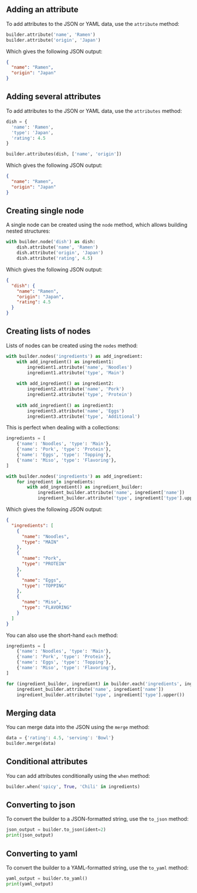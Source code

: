 ## Adding an attribute

To add attributes to the JSON or YAML data, use the `attribute` method:

```python
builder.attribute('name', 'Ramen')
builder.attribute('origin', 'Japan')
```

Which gives the following JSON output:

```json
{
  "name": "Ramen",
  "origin": "Japan"
}
```

## Adding several attributes

To add attributes to the JSON or YAML data, use the `attributes` method:

```python
dish = {
  'name': 'Ramen',
  'type': 'Japan',
  'rating': 4.5
}

builder.attributes(dish, ['name', 'origin'])
```

Which gives the following JSON output:

```json
{
  "name": "Ramen",
  "origin": "Japan"
}
```

## Creating single node

A single node can be created using the `node` method, which allows building nested structures:

```python
with builder.node('dish') as dish:
    dish.attribute('name', 'Ramen')
    dish.attribute('origin', 'Japan')
    dish.attribute('rating', 4.5)
```

Which gives the following JSON output:

```json
{
  "dish": {
    "name": "Ramen",
    "origin": "Japan",
    "rating": 4.5
  }
}

```

## Creating lists of nodes

Lists of nodes can be created using the `nodes` method:

```python
with builder.nodes('ingredients') as add_ingredient:
    with add_ingredient() as ingredient1:
        ingredient1.attribute('name', 'Noodles')
        ingredient1.attribute('type', 'Main')
    
    with add_ingredient() as ingredient2:
        ingredient2.attribute('name', 'Pork')
        ingredient2.attribute('type', 'Protein')
    
    with add_ingredient() as ingredient3:
        ingredient3.attribute('name', 'Eggs')
        ingredient3.attribute('type', 'Additional')
```

This is perfect when dealing with a collections:

```python
ingredients = [
    {'name': 'Noodles', 'type': 'Main'},
    {'name': 'Pork', 'type': 'Protein'},
    {'name': 'Eggs', 'type': 'Topping'},
    {'name': 'Miso', 'type': 'Flavoring'},
]

with builder.nodes('ingredients') as add_ingredient:
    for ingredient in ingredients:
        with add_ingredient() as ingredient_builder:
            ingredient_builder.attribute('name', ingredient['name'])
            ingredient_builder.attribute('type', ingredient['type'].upper())
```

Which gives the following JSON output:

```json
{
  "ingredients": [
    {
      "name": "Noodles",
      "type": "MAIN"
    },
    {
      "name": "Pork",
      "type": "PROTEIN"
    },
    {
      "name": "Eggs",
      "type": "TOPPING"
    },
    {
      "name": "Miso",
      "type": "FLAVORING"
    }
  ]
}
```

You can also use the short-hand `each` method:

```python
ingredients = [
    {'name': 'Noodles', 'type': 'Main'},
    {'name': 'Pork', 'type': 'Protein'},
    {'name': 'Eggs', 'type': 'Topping'},
    {'name': 'Miso', 'type': 'Flavoring'},
]

for (ingredient_builder, ingredient) in builder.each('ingredients', ingredients):
    ingredient_builder.attribute('name', ingredient['name'])
    ingredient_builder.attribute('type', ingredient['type'].upper())
```

## Merging data

You can merge data into the JSON using the `merge` method:

```python
data = {'rating': 4.5, 'serving': 'Bowl'}
builder.merge(data)
```

## Conditional attributes

You can add attributes conditionally using the `when` method:

```python
builder.when('spicy', True, 'Chili' in ingredients)
```

## Converting to json

To convert the builder to a JSON-formatted string, use the `to_json` method:

```python
json_output = builder.to_json(ident=2)
print(json_output)
```

## Converting to yaml

To convert the builder to a YAML-formatted string, use the `to_yaml` method:

```python
yaml_output = builder.to_yaml()
print(yaml_output)
```
